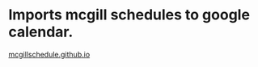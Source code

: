 # Imports mcgill schedules to google calendar. 

<a href="https://mcgillschedule.github.io"> mcgillschedule.github.io </a>
